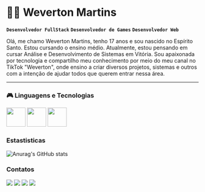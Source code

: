 # 👨‍💻 Weverton Martins

**`Desenvolvedor FullStack`** **`Desenvolvedor de Games`** **`Desenvolvedor Web`**

Olá, me chamo Weverton Martins, tenho 17 anos e sou nascido no Espírito Santo. Estou cursando o ensino médio. Atualmente, estou pensando em cursar Análise e Desenvolvimento de Sistemas em Vitória. Sou apaixonada por tecnologia e compartilho meu conhecimento por meio do meu canal no TikTok "Weverton", onde ensino a criar diversos projetos, sistemas e outros com a intenção de ajudar todos que querem entrar nessa área.

---

### 🎮 Linguagens e Tecnologias
<div>
  <img widht=50 height=50 src="https://cdn.jsdelivr.net/gh/devicons/devicon@latest/icons/html5/html5-original.svg" />
  <img widht=50 height=50 src="https://cdn.jsdelivr.net/gh/devicons/devicon@latest/icons/css3/css3-original.svg" />
  <img widht=50 height=50 src="https://cdn.jsdelivr.net/gh/devicons/devicon@latest/icons/javascript/javascript-original.svg" />
</div>

### Estastisticas

<div>
  
  ![Anurag's GitHub stats](https://github-readme-stats.vercel.app/api?username=Weverton-Martins-Digital&show_icons=true&theme=nightowl)
</div>

### Contatos
<div>
  <img src="https://img.shields.io/badge/Gmail-D14836?style=for-the-badge&logo=gmail&logoColor=white" />
  <img src="https://img.shields.io/badge/GitHub-100000?style=for-the-badge&logo=github&logoColor=white" />
  <img src="https://img.shields.io/badge/LinkedIn-0077B5?style=for-the-badge&logo=linkedin&logoColor=white" />
  <img src="https://img.shields.io/badge/TikTok-000000?style=for-the-badge&logo=tiktok&logoColor=white" />
</div>

